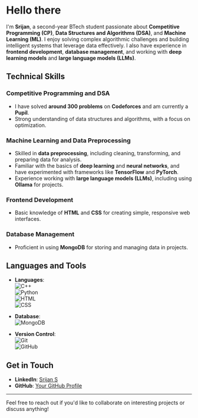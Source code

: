 # Hello there

I'm **Srijan**, a second-year BTech student passionate about **Competitive Programming (CP)**, **Data Structures and Algorithms (DSA)**, and **Machine Learning (ML)**. I enjoy solving complex algorithmic challenges and building intelligent systems that leverage data effectively. I also have experience in **frontend development**, **database management**, and working with **deep learning models** and **large language models (LLMs)**.

## Technical Skills

### Competitive Programming and DSA
- I have solved **around 300 problems** on **Codeforces** and am currently a **Pupil**.
- Strong understanding of data structures and algorithms, with a focus on optimization.

### Machine Learning and Data Preprocessing
- Skilled in **data preprocessing**, including cleaning, transforming, and preparing data for analysis.
- Familiar with the basics of **deep learning** and **neural networks**, and have experimented with frameworks like **TensorFlow** and **PyTorch**.
- Experience working with **large language models (LLMs)**, including using **Ollama** for projects.

### Frontend Development
- Basic knowledge of **HTML** and **CSS** for creating simple, responsive web interfaces.

### Database Management
- Proficient in using **MongoDB** for storing and managing data in projects.

## Languages and Tools
- **Languages**:  
  ![C++](https://img.shields.io/badge/C++-00599C?style=for-the-badge&logo=c%2B%2B&logoColor=white)  
  ![Python](https://img.shields.io/badge/Python-3776AB?style=for-the-badge&logo=python&logoColor=white)  
  ![HTML](https://img.shields.io/badge/HTML-E34F26?style=for-the-badge&logo=html5&logoColor=white)  
  ![CSS](https://img.shields.io/badge/CSS-1572B6?style=for-the-badge&logo=css3&logoColor=white)

- **Database**:  
  ![MongoDB](https://img.shields.io/badge/MongoDB-47A248?style=for-the-badge&logo=mongodb&logoColor=white)

- **Version Control**:  
  ![Git](https://img.shields.io/badge/Git-F05032?style=for-the-badge&logo=git&logoColor=white)  
  ![GitHub](https://img.shields.io/badge/GitHub-181717?style=for-the-badge&logo=github&logoColor=white)

## Get in Touch
- **LinkedIn**: [Srijan S](https://www.linkedin.com/in/srijan-s-6ab127290/)
- **GitHub**: [Your GitHub Profile](https://github.com/KingCrimson711)

---

Feel free to reach out if you'd like to collaborate on interesting projects or discuss anything!
